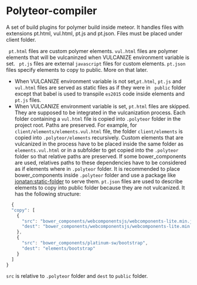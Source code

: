 # Polyteor-compiler

A set of build plugins for polymer build inside meteor. It handles files with extensions pt.html, vul.html, pt.js and pt.json. Files must be placed under client folder.

``` pt.html``` files are custom polymer elements. ``` vul.html ``` files are polymer elements that will be vulcaninzed when VULCANIZE environment variable is set. ``` pt.js``` files are external ``` javascript ``` files for custom elements. ```pt.json ``` files specify elements to copy to public. More on that later.

* When VULCANIZE environment variable is not set,```pt.html```, ```pt.js``` and ```vul.html``` files are served as static files as if they were in ``` public``` folder except that babel is used to transpile ```es2015``` code inside elements and ```pt.js``` files. 
* When VULCANIZE environment variable is set, ```pt.html``` files are skipped. They are supposed to be integrated in the vulcanization process. Each folder containing a ```vul.html``` file is copied into ```.polyteor``` folder in the project root. Paths are preserved. For example, for ```client/elements/elements.vul.html``` file, the folder ```client/elements``` is copied into ```.polyteor/elements``` recursively. Custom elements that are vulcanized in the process have to be placed inside the same folder as ```elements.vul.html``` or in a subfolder to get copied into the ```.polyteor``` folder so that relative paths are preserved. If some bower_components are used, relatives paths to these dependencies have to be considered as if elements where in ```.polyteor``` folder. It is recommended to place bower_components inside ```.polyteor``` folder and use a package like [jonatan:static-folder](https://atmospherejs.com/jonatan/static-folder) to serve them. 
``` pt.json ``` files are used to describe elements to copy into public folder because they are not vulcanized. It has the following structure: 
```js
  {
  "copy": [
    {
      "src": "bower_components/webcomponentsjs/webcomponents-lite.min.js",
      "dest": "bower_components/webcomponentsjs/webcomponents-lite.min.js"
    },
    {
      "src": "bower_components/platinum-sw/bootstrap",
      "dest": "elements/bootstrap"
    }
  ]
}

```
```src``` is relative to ```.polyteor``` folder and ```dest``` to ```public``` folder.

